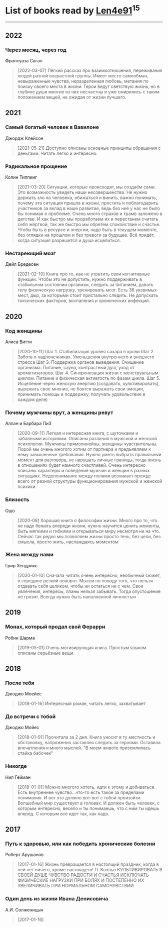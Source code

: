 # List of books read by [Len4e91](http://openid.yandex.ru/Len4e91/)<sup>15</sup>
---

## 2022

### Через месяц, через год
Франсуаза Саган
> [2022-03-07] Лёгкий рассказ про взаимоотношения, переживания людей разной возрастной группы. Имеет место самообман, невыраженные чувства, неразделенная любовь, метания по поиску своего места в жизни. Герои ведут светствую жизнь, но в глубине души многие из них несчастны и уже смирились с таким положением вещей, не ожидая от жизни лучшего.



## 2021

### Самый богатый человек в Вавилоне
Джордж Клейсон
> [2021-05-21] Доступно описаны основные принципы обращения с деньгами. Читать легко и интересно.


### Радикальное прощение
Колин Типпинг
> [2021-03-20] Ситуации, которые происходят, мы создаём сами. Это возможность увидеть наши несовершенства. Не нужно держать зло на человека, обижаться и винить, важно понимать, почему эта ситуация пришла в жизни, простить и поблагодарить участников за вклад в наше развитие, ведь без неё у нас не было бы понимая о проблеме. Очень много страхов и трамв заложено в детстве. И как быстро мы проработаем их и перестанем считать себя жертвой, так же быстро мы обретем спокойствие и счастье. Чтобы быть в ресурсе и энергии, надо быть в текущем моменте, без оглядки на прошлом и без тревоги за будущее. Всё придёт, когда ситуация разрешится и душа исцелиться.


### Нестареющий мозг
Дейл Бредесен
> [2021-02-10] Книга про то, как не утратить свои когнитивные функции. Чтобы это не допустить, нужно поддерживать в стабильном состоянии организм, следить за питанием, давать телу физическую нагрузку, тренировать мозг. Есть 36 уязвимых мест, дыр, за которыми стоит пристально следить. Не допускать токсических факторов, воспаления и хронических инфекций.



## 2020

### Код женщины
Алиса Витти
> [2020-10-11] Шаг 1. Стабилизация уровня сахара в крови
> Шаг 2. Забота о надпочечниках. Уменьшения внутреннего и внешнего стресса
> Шаг 3. Поддержка органов выведения. Очищение организма. Питание, сауна, контрастный душ, уход от ароматизаторов. 
> Шаг 4. Синхронизация жизни с менструальным циклом. Питание и физическая активгость по фазам цикла. 
> Шаг 5. Исцеление через женскую энергию (создавать, культивировать), выражать свое мнение, не боятся выражать свои эмоции, принимать помощь и поддержку, получать удовольствие в каждом деле)


### Почему мужчины врут, а женщины ревут
Аллан и Барбара ПиЗ
> [2020-09-11] Легкая и интересная книга, с шуточками и забавными историями. Описаны различия в мужской и женской психологии. Мужчины прямолинейны, женщины чувствительны. Порой мы очень многого хотим от партнера и предъявляем к нему завышенные требования. Нужно уметь выбрать правильный момент для разговора, не нарушать личные границы, тогда жизнь в отношениях будет намного счастливей. Очень интересно описаны характеры и поведение мужчин и женщин в разных ситуациях. Недопонимание между полами возникает прежде всего от разной структуры функционирования мужской и женской психики.


### Близость
Ошо
> [2020-08] Хорошая книга о философии жизни. Много про то, что не надо бежать впереди жизни, нужно научится ценить моменты, быть мягкими и гибкими и открываться миру несмотря ни на что. Сейчас так редко мы позволяем жизни просто течь, без цели, без смысла, просто жить, наслаждаясь моментом


### Жена между нами
Грир Хендрикс
> [2020-01-10] Сначала читать очень интересно, необычный сюжет, в середине резкий поворот. Мысли по поводу того, что нельзя отдавать себя целиком, чтобы ни остаться ни с чем. Свои увлечения, интересы, планы нельзя забывать. Тогда опустошение не грозит. Всегда нужно быть наполненной личностью



## 2019

### Монах, который продал свой Ферарри
Робин Шарма
> [2019-05-01] Очень мотивирующая книга. Простым языком описаны серьёзные вещи.



## 2018

### После тебя
Джоджо Моейес
> [2018-01-16] Интересный роман, читать легко, захватывает


### До встречи с тобой
Джоджо Мойес
> [2018-01-01] Прочитала за 2 дня. Книга уносит в ту местность и обстановку, напряженно заставляя следить за героями. Оставила впечатления и много мыслей. "В моем животе приземлилась стайка бабочек"


### Никогде
Нил Гейман
> [2018-01-01] Можно многого хотеть, идти к этому и добиваться. Есть внутреннее чувство...что-то есть такое за пределами понимания. И вот это должно вот-вот с тобой произойти. Волшебный мир существует в головах. И должен быть человек, с которым интересно, весело и ты понимаешь, что с ним ты идешь вперед. С которым все идет так, как надо.



## 2017

### Путь к здоровью, или как победить хронические болезни
Роберт Арушанов
> [2017-01-16] Жизнь превращается в настоящий праздник, когда в ней нет ничего, кроме настоящего!
> П. Коэльо
> КУЛЬТИВИРОВАТЬ В СВОЕЙ ДУШЕ ЧУВСТВО РАДОСТИ И СЧАСТЬЯ
> ИСКЛЮЧАТЬ ФИЗИЧЕСКИЕ НАГРУЗКИ ПРИ БОЛЯХ И ПОСТЕПЕННО ИХ УВЕЛИЧИВАТЬ ПРИ НОРМАЛЬНОМ САМОЧУВСТВИИ


### Один день из жизни Ивана Денисовича
А.И. Солженицын
> [2017-01-16] 



